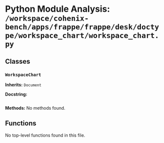 # Python Module Analysis: `/workspace/cohenix-bench/apps/frappe/frappe/desk/doctype/workspace_chart/workspace_chart.py`

## Classes

### `WorkspaceChart`
**Inherits:** `Document`


**Docstring:**
```

```

**Methods:**
No methods found.




## Functions

No top-level functions found in this file.
